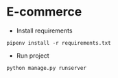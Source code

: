 # E-commerce

- Install requirements

`pipenv install -r requirements.txt`

- Run project

`python manage.py runserver`
